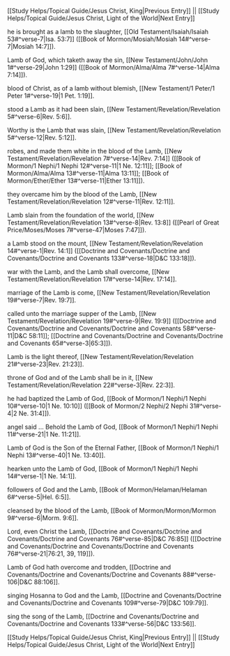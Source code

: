 [[Study Helps/Topical Guide/Jesus Christ, King|Previous Entry]]  ||  [[Study Helps/Topical Guide/Jesus Christ, Light of the World|Next Entry]]

 he is brought as a lamb to the slaughter, [[Old Testament/Isaiah/Isaiah 53#^verse-7|Isa. 53:7]] ([[Book of Mormon/Mosiah/Mosiah 14#^verse-7|Mosiah 14:7]]).

 Lamb of God, which taketh away the sin, [[New Testament/John/John 1#^verse-29|John 1:29]] ([[Book of Mormon/Alma/Alma 7#^verse-14|Alma 7:14]]).

 blood of Christ, as of a lamb without blemish, [[New Testament/1 Peter/1 Peter 1#^verse-19|1 Pet. 1:19]].

 stood a Lamb as it had been slain, [[New Testament/Revelation/Revelation 5#^verse-6|Rev. 5:6]].

 Worthy is the Lamb that was slain, [[New Testament/Revelation/Revelation 5#^verse-12|Rev. 5:12]].

 robes, and made them white in the blood of the Lamb, [[New Testament/Revelation/Revelation 7#^verse-14|Rev. 7:14]] ([[Book of Mormon/1 Nephi/1 Nephi 12#^verse-11|1 Ne. 12:11]]; [[Book of Mormon/Alma/Alma 13#^verse-11|Alma 13:11]]; [[Book of Mormon/Ether/Ether 13#^verse-11|Ether 13:11]]).

 they overcame him by the blood of the Lamb, [[New Testament/Revelation/Revelation 12#^verse-11|Rev. 12:11]].

 Lamb slain from the foundation of the world, [[New Testament/Revelation/Revelation 13#^verse-8|Rev. 13:8]] ([[Pearl of Great Price/Moses/Moses 7#^verse-47|Moses 7:47]]).

 a Lamb stood on the mount, [[New Testament/Revelation/Revelation 14#^verse-1|Rev. 14:1]] ([[Doctrine and Covenants/Doctrine and Covenants/Doctrine and Covenants 133#^verse-18|D&C 133:18]]).

 war with the Lamb, and the Lamb shall overcome, [[New Testament/Revelation/Revelation 17#^verse-14|Rev. 17:14]].

 marriage of the Lamb is come, [[New Testament/Revelation/Revelation 19#^verse-7|Rev. 19:7]].

 called unto the marriage supper of the Lamb, [[New Testament/Revelation/Revelation 19#^verse-9|Rev. 19:9]] ([[Doctrine and Covenants/Doctrine and Covenants/Doctrine and Covenants 58#^verse-11|D&C 58:11]]; [[Doctrine and Covenants/Doctrine and Covenants/Doctrine and Covenants 65#^verse-3|65:3]]).

 Lamb is the light thereof, [[New Testament/Revelation/Revelation 21#^verse-23|Rev. 21:23]].

 throne of God and of the Lamb shall be in it, [[New Testament/Revelation/Revelation 22#^verse-3|Rev. 22:3]].

 he had baptized the Lamb of God, [[Book of Mormon/1 Nephi/1 Nephi 10#^verse-10|1 Ne. 10:10]] ([[Book of Mormon/2 Nephi/2 Nephi 31#^verse-4|2 Ne. 31:4]]).

 angel said ... Behold the Lamb of God, [[Book of Mormon/1 Nephi/1 Nephi 11#^verse-21|1 Ne. 11:21]].

 Lamb of God is the Son of the Eternal Father, [[Book of Mormon/1 Nephi/1 Nephi 13#^verse-40|1 Ne. 13:40]].

 hearken unto the Lamb of God, [[Book of Mormon/1 Nephi/1 Nephi 14#^verse-1|1 Ne. 14:1]].

 followers of God and the Lamb, [[Book of Mormon/Helaman/Helaman 6#^verse-5|Hel. 6:5]].

 cleansed by the blood of the Lamb, [[Book of Mormon/Mormon/Mormon 9#^verse-6|Morm. 9:6]].

 Lord, even Christ the Lamb, [[Doctrine and Covenants/Doctrine and Covenants/Doctrine and Covenants 76#^verse-85|D&C 76:85]] ([[Doctrine and Covenants/Doctrine and Covenants/Doctrine and Covenants 76#^verse-21|76:21, 39, 119]]).

 Lamb of God hath overcome and trodden, [[Doctrine and Covenants/Doctrine and Covenants/Doctrine and Covenants 88#^verse-106|D&C 88:106]].

 singing Hosanna to God and the Lamb, [[Doctrine and Covenants/Doctrine and Covenants/Doctrine and Covenants 109#^verse-79|D&C 109:79]].

 sing the song of the Lamb, [[Doctrine and Covenants/Doctrine and Covenants/Doctrine and Covenants 133#^verse-56|D&C 133:56]].

[[Study Helps/Topical Guide/Jesus Christ, King|Previous Entry]]  ||  [[Study Helps/Topical Guide/Jesus Christ, Light of the World|Next Entry]]